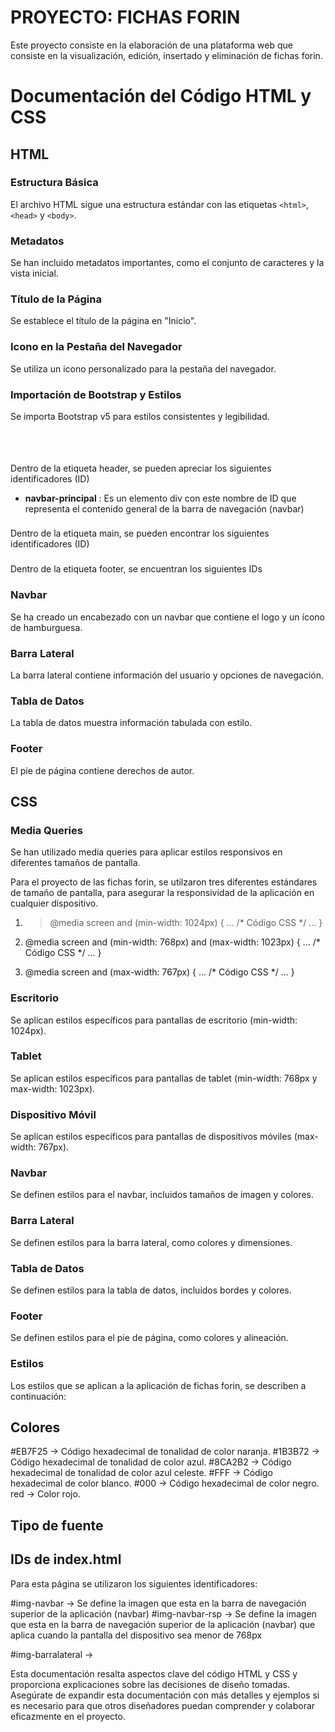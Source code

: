 # PROYECTO: FICHAS FORIN

Este proyecto consiste en la elaboración de una plataforma web que consiste en la visualización, edición, insertado y eliminación de fichas forin.


# Documentación del Código HTML y CSS

## HTML

### Estructura Básica
El archivo HTML sigue una estructura estándar con las etiquetas `<html>`, `<head>` y `<body>`.


### Metadatos
Se han incluido metadatos importantes, como el conjunto de caracteres y la vista inicial.

### Título de la Página
Se establece el título de la página en "Inicio".

### Icono en la Pestaña del Navegador
Se utiliza un icono personalizado para la pestaña del navegador.

### Importación de Bootstrap y Estilos
Se importa Bootstrap v5 para estilos consistentes y legibilidad.

### <header>
  
Dentro de la etiqueta header, se pueden apreciar los siguientes identificadores (ID)
  
- **navbar-principal** : Es un elemento div con este nombre de ID que representa el contenido general de la barra de navegación (navbar)
  
  
### <main>
  
Dentro de la etiqueta main, se pueden encontrar los siguientes identificadores (ID)
  
  
  
### <footer>
  
Dentro de la etiqueta footer, se encuentran los siguientes IDs












### Navbar
Se ha creado un encabezado con un navbar que contiene el logo y un ícono de hamburguesa.

### Barra Lateral
La barra lateral contiene información del usuario y opciones de navegación.

### Tabla de Datos
La tabla de datos muestra información tabulada con estilo.

### Footer
El pie de página contiene derechos de autor.

## CSS

### Media Queries
Se han utilizado media queries para aplicar estilos responsivos en diferentes tamaños de pantalla.

Para el proyecto de las fichas forin, se utilzaron tres diferentes estándares de tamaño de pantalla, para asegurar la responsividad de la aplicación en cualquier dispositivo.
  
  1. > @media screen and (min-width: 1024px) {
       > ... /* Código CSS */ ...
     > }
  
  2. @media screen and (min-width: 768px) and (max-width: 1023px) {
       ... /* Código CSS */ ...
     }
  
  3. @media screen and (max-width: 767px) {
       ... /* Código CSS */ ...
     }

### Escritorio
Se aplican estilos específicos para pantallas de escritorio (min-width: 1024px).

### Tablet
Se aplican estilos específicos para pantallas de tablet (min-width: 768px y max-width: 1023px).

### Dispositivo Móvil
Se aplican estilos específicos para pantallas de dispositivos móviles (max-width: 767px).

### Navbar
Se definen estilos para el navbar, incluidos tamaños de imagen y colores.

### Barra Lateral
Se definen estilos para la barra lateral, como colores y dimensiones.

### Tabla de Datos
Se definen estilos para la tabla de datos, incluidos bordes y colores.

### Footer
Se definen estilos para el pie de página, como colores y alineación.


### Estilos
Los estilos que se aplican a la aplicación de fichas forin, se describen a continuación:

## Colores

  #EB7F25 -> Código hexadecimal de tonalidad de color naranja.
  #1B3B72 -> Código hexadecimal de tonalidad de color azul.
  #8CA2B2 -> Código hexadecimal de tonalidad de color azul celeste.
  #FFF -> Código hexadecimal de color blanco.
  #000 -> Código hexadecimal de color negro.
  red -> Color rojo.

## Tipo de fuente


## IDs de index.html
Para esta página se utilizaron los siguientes identificadores:

<!-- HEADER -->
#img-navbar -> Se define la imagen que esta en la barra de navegación superior de la aplicación (navbar)
#img-navbar-rsp -> Se define la imagen que esta en la barra de navegación superior de la aplicación (navbar) que aplica cuando la pantalla del dispositivo sea menor de 768px

<!-- ASIDE -->
#img-barralateral -> 






Esta documentación resalta aspectos clave del código HTML y CSS y proporciona explicaciones sobre las decisiones de diseño tomadas. Asegúrate de expandir esta documentación con más detalles y ejemplos si es necesario para que otros diseñadores puedan comprender y colaborar eficazmente en el proyecto.
